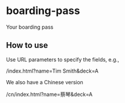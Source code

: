 # boarding-pass

Your boarding pass

## How to use

Use URL parameters to specify the fields, e.g.,

/index.html?name=Tim Smith&deck=A

We also have a Chinese version

/cn/index.html?name=蔡琴&deck=A
